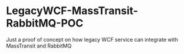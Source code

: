 # LegacyWCF-MassTransit-RabbitMQ-POC
Just a proof of concept on how legacy WCF service can integrate with MassTransit and RabbitMQ
